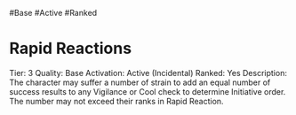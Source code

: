 #Base 
#Active 
#Ranked 

# Rapid Reactions
Tier: 3
Quality: Base
Activation: Active (Incidental)
Ranked: Yes
Description: The character may suffer a number of strain to add an equal number of success results to any Vigilance or Cool check to determine Initiative order. The number may not exceed their ranks in Rapid Reaction.